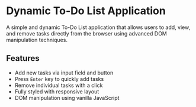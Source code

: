 # Dynamic To-Do List Application 

A simple and dynamic To-Do List application that allows users to add, view, and remove tasks directly from the browser using advanced DOM manipulation techniques.

## Features

- Add new tasks via input field and button
- Press `Enter` key to quickly add tasks
- Remove individual tasks with a click
- Fully styled with responsive layout
- DOM manipulation using vanilla JavaScript
